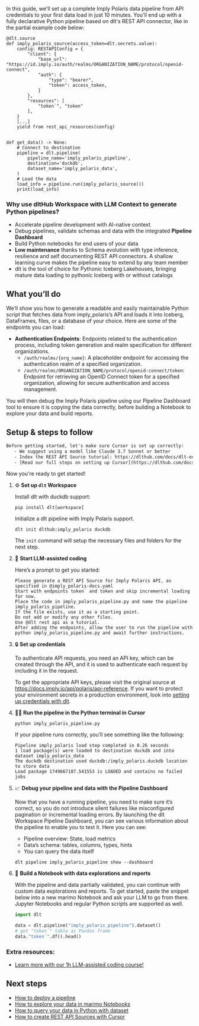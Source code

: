 In this guide, we'll set up a complete Imply Polaris data pipeline from API credentials to your first data load in just 10 minutes. You'll end up with a fully declarative Python pipeline based on dlt's REST API connector, like in the partial example code below:

```python-outcome
@dlt.source
def imply_polaris_source(access_token=dlt.secrets.value):
    config: RESTAPIConfig = {
        "client": {
            "base_url": "https://id.imply.io/auth/realms/ORGANIZATION_NAME/protocol/openid-connect",
            "auth": {
                "type": "bearer",
                "token": access_token,
            }
        },
        "resources": [
            "token`", "token"
        ],
    }
    [...]
    yield from rest_api_resources(config)


def get_data() -> None:
    # Connect to destination
    pipeline = dlt.pipeline(
        pipeline_name='imply_polaris_pipeline',
        destination='duckdb',
        dataset_name='imply_polaris_data', 
    )
    # Load the data
    load_info = pipeline.run(imply_polaris_source())
    print(load_info) 
```

### Why use dltHub Workspace with LLM Context to generate Python pipelines?

- Accelerate pipeline development with AI-native context
- Debug pipelines, validate schemas and data with the integrated **Pipeline Dashboard**
- Build Python notebooks for end users of your data
- **Low maintenance** thanks to Schema evolution with type inference, resilience and self documenting REST API connectors. A shallow learning curve makes the pipeline easy to extend by any team member
- dlt is the tool of choice for Pythonic Iceberg Lakehouses, bringing mature data loading to pythonic Iceberg with or without catalogs

## What you’ll do

We’ll show you how to generate a readable and easily maintainable Python script that fetches data from imply_polaris’s API and loads it into Iceberg, DataFrames, files, or a database of your choice. Here are some of the endpoints you can load:

- **Authentication Endpoints**: Endpoints related to the authentication process, including token generation and realm specification for different organizations.
  - `/auth/realms/{org_name}`: A placeholder endpoint for accessing the authentication realm of a specified organization.
  - `/auth/realms/ORGANIZATION_NAME/protocol/openid-connect/token`: Endpoint for retrieving an OpenID Connect token for a specified organization, allowing for secure authentication and access management.

You will then debug the Imply Polaris pipeline using our Pipeline Dashboard tool to ensure it is copying the data correctly, before building a Notebook to explore your data and build reports.

## Setup & steps to follow

```default
Before getting started, let's make sure Cursor is set up correctly:
   - We suggest using a model like Claude 3.7 Sonnet or better
   - Index the REST API Source tutorial: https://dlthub.com/docs/dlt-ecosystem/verified-sources/rest_api/ and add it to context as **@dlt rest api**
   - [Read our full steps on setting up Cursor](https://dlthub.com/docs/dlt-ecosystem/llm-tooling/cursor-restapi#23-configuring-cursor-with-documentation)
```

Now you're ready to get started!

1. ⚙️ **Set up `dlt` Workspace**
    
    Install dlt with duckdb support:
    ```shell
    pip install dlt[workspace]
    ```

    Initialize a dlt pipeline with Imply Polaris support.
    ```shell
    dlt init dlthub:imply_polaris duckdb
    ```

    The `init` command will setup the necessary files and folders for the next step.
    
2. 🤠 **Start LLM-assisted coding**
    
    Here’s a prompt to get you started:
    
    ```prompt
    Please generate a REST API Source for Imply Polaris API, as specified in @imply_polaris-docs.yaml 
    Start with endpoints token` and token and skip incremental loading for now. 
    Place the code in imply_polaris_pipeline.py and name the pipeline imply_polaris_pipeline. 
    If the file exists, use it as a starting point. 
    Do not add or modify any other files. 
    Use @dlt rest api as a tutorial. 
    After adding the endpoints, allow the user to run the pipeline with python imply_polaris_pipeline.py and await further instructions.
    ```

    
3. 🔒 **Set up credentials** 
    
    To authenticate API requests, you need an API key, which can be created through the API, and it is used to authenticate each request by including it in the request.
    
    To get the appropriate API keys, please visit the original source at https://docs.imply.io/api/polaris/api-reference.
    If you want to protect your environment secrets in a production environment, look into [setting up credentials with dlt](https://dlthub.com/docs/walkthroughs/add_credentials).
    
4. 🏃‍♀️ **Run the pipeline in the Python terminal in Cursor**
    
    ```shell
    python imply_polaris_pipeline.py
    ```
    
    If your pipeline runs correctly, you’ll see something like the following:
    
    ```shell
    Pipeline imply_polaris load step completed in 0.26 seconds
    1 load package(s) were loaded to destination duckdb and into dataset imply_polaris_data
    The duckdb destination used duckdb:/imply_polaris.duckdb location to store data
    Load package 1749667187.541553 is LOADED and contains no failed jobs
    ```
    
5. 📈 **Debug your pipeline and data with the Pipeline Dashboard**

    Now that you have a running pipeline, you need to make sure it’s correct, so you do not introduce silent failures like misconfigured pagination or incremental loading errors. By launching the dlt Workspace Pipeline Dashboard, you can see various information about the pipeline to enable you to test it. Here you can see:
    - Pipeline overview: State, load metrics
    - Data’s schema: tables, columns, types, hints
    - You can query the data itself
    
    ```shell
    dlt pipeline imply_polaris_pipeline show --dashboard
    ```
    
6. 🐍 **Build a Notebook with data explorations and reports**

    With the pipeline and data partially validated, you can continue with custom data explorations and reports. To get started, paste the snippet below into a new marimo Notebook and ask your LLM to go from there. Jupyter Notebooks and regular Python scripts are supported as well.

    
    ```python
    import dlt

   data = dlt.pipeline("imply_polaris_pipeline").dataset()
   # get "token`" table as Pandas frame
   data."token`".df().head()
    ```

### Extra resources:

- [Learn more with our 1h LLM-assisted coding course!](https://www.youtube.com/watch?v=GGid70rnJuM)

## Next steps

- [How to deploy a pipeline](https://dlthub.com/docs/walkthroughs/deploy-a-pipeline)
- [How to explore your data in marimo Notebooks](https://dlthub.com/docs/general-usage/dataset-access/marimo)
- [How to query your data in Python with dataset](https://dlthub.com/docs/general-usage/dataset-access/dataset)
- [How to create REST API Sources with Cursor](https://dlthub.com/docs/dlt-ecosystem/llm-tooling/cursor-restapi)